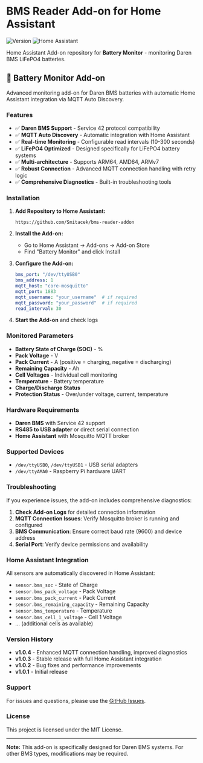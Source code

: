 # BMS Reader Add-on for Home Assistant

![Version](https://img.shields.io/badge/version-1.0.4-blue.svg)
![Home Assistant](https://img.shields.io/badge/Home%20Assistant-2023.1+-green.svg)

Home Assistant Add-on repository for **Battery Monitor** - monitoring Daren BMS LiFePO4 batteries.

## 🔋 Battery Monitor Add-on

Advanced monitoring add-on for Daren BMS batteries with automatic Home Assistant integration via MQTT Auto Discovery.

### Features

- ✅ **Daren BMS Support** - Service 42 protocol compatibility
- ✅ **MQTT Auto Discovery** - Automatic integration with Home Assistant
- ✅ **Real-time Monitoring** - Configurable read intervals (10-300 seconds)
- ✅ **LiFePO4 Optimized** - Designed specifically for LiFePO4 battery systems
- ✅ **Multi-architecture** - Supports ARM64, AMD64, ARMv7
- ✅ **Robust Connection** - Advanced MQTT connection handling with retry logic
- ✅ **Comprehensive Diagnostics** - Built-in troubleshooting tools

### Installation

1. **Add Repository to Home Assistant:**
   ```
   https://github.com/Smitacek/bms-reader-addon
   ```

2. **Install the Add-on:**
   - Go to Home Assistant → Add-ons → Add-on Store
   - Find "Battery Monitor" and click Install

3. **Configure the Add-on:**
   ```yaml
   bms_port: "/dev/ttyUSB0"
   bms_address: 1
   mqtt_host: "core-mosquitto"
   mqtt_port: 1883
   mqtt_username: "your_username"  # if required
   mqtt_password: "your_password"  # if required
   read_interval: 30
   ```

4. **Start the Add-on** and check logs

### Monitored Parameters

- **Battery State of Charge (SOC)** - %
- **Pack Voltage** - V
- **Pack Current** - A (positive = charging, negative = discharging)
- **Remaining Capacity** - Ah
- **Cell Voltages** - Individual cell monitoring
- **Temperature** - Battery temperature
- **Charge/Discharge Status**
- **Protection Status** - Over/under voltage, current, temperature

### Hardware Requirements

- **Daren BMS** with Service 42 support
- **RS485 to USB adapter** or direct serial connection
- **Home Assistant** with Mosquitto MQTT broker

### Supported Devices

- `/dev/ttyUSB0`, `/dev/ttyUSB1` - USB serial adapters
- `/dev/ttyAMA0` - Raspberry Pi hardware UART

### Troubleshooting

If you experience issues, the add-on includes comprehensive diagnostics:

1. **Check Add-on Logs** for detailed connection information
2. **MQTT Connection Issues**: Verify Mosquitto broker is running and configured
3. **BMS Communication**: Ensure correct baud rate (9600) and device address
4. **Serial Port**: Verify device permissions and availability

### Home Assistant Integration

All sensors are automatically discovered in Home Assistant:

- `sensor.bms_soc` - State of Charge
- `sensor.bms_pack_voltage` - Pack Voltage  
- `sensor.bms_pack_current` - Pack Current
- `sensor.bms_remaining_capacity` - Remaining Capacity
- `sensor.bms_temperature` - Temperature
- `sensor.bms_cell_1_voltage` - Cell 1 Voltage
- ... (additional cells as available)

### Version History

- **v1.0.4** - Enhanced MQTT connection handling, improved diagnostics
- **v1.0.3** - Stable release with full Home Assistant integration
- **v1.0.2** - Bug fixes and performance improvements
- **v1.0.1** - Initial release

### Support

For issues and questions, please use the [GitHub Issues](https://github.com/Smitacek/bms-reader-addon/issues).

### License

This project is licensed under the MIT License.

---

**Note:** This add-on is specifically designed for Daren BMS systems. For other BMS types, modifications may be required.